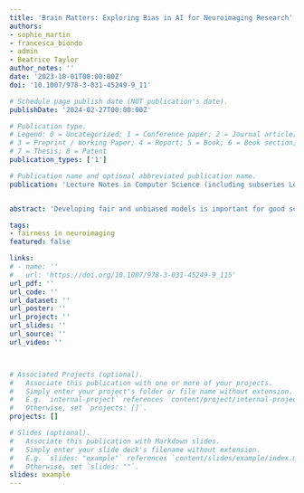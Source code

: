 ```yaml
---
title: 'Brain Matters: Exploring Bias in AI for Neuroimaging Research'
authors:
- sophie_martin
- francesca_biondo
- admin
- Beatrice Taylor
author_notes: ''
date: '2023-10-01T00:00:00Z'
doi: '10.1007/978-3-031-45249-9_11'

# Schedule page publish date (NOT publication's date).
publishDate: '2024-02-27T00:00:00Z'

# Publication type.
# Legend: 0 = Uncategorized; 1 = Conference paper; 2 = Journal article;
# 3 = Preprint / Working Paper; 4 = Report; 5 = Book; 6 = Book section;
# 7 = Thesis; 8 = Patent
publication_types: ['1']

# Publication name and optional abbreviated publication name.
publication: 'Lecture Notes in Computer Science (including subseries Lecture Notes in Artificial Intelligence and Lecture Notes in Bioinformatics'


abstract: 'Developing fair and unbiased models is important for good scientific practice and clinical utility. This paper delves into the specific biases associated with artificial intelligence (AI) in neuroimaging research, and highlights the structural issues that underpin them. We propose a range of mitigation strategies, encompassing both behavioural and technical considerations. By recognising these challenges, we can encourage more accurate and equitable insights into neuroimaging research.'

tags:
- fairness in neuroimaging
featured: false

links:
# - name: ''
#   url: 'https://doi.org/10.1007/978-3-031-45249-9_115'
url_pdf: ''
url_code: ''
url_dataset: ''
url_poster: ''
url_project: ''
url_slides: ''
url_source: ''
url_video: ''



# Associated Projects (optional).
#   Associate this publication with one or more of your projects.
#   Simply enter your project's folder or file name without extension.
#   E.g. `internal-project` references `content/project/internal-project/index.md`.
#   Otherwise, set `projects: []`.
projects: []

# Slides (optional).
#   Associate this publication with Markdown slides.
#   Simply enter your slide deck's filename without extension.
#   E.g. `slides: "example"` references `content/slides/example/index.md`.
#   Otherwise, set `slides: ""`.
slides: example
---
```


<!-- {{% callout note %}}
Click the *Cite* button above to demo the feature to enable visitors to import publication metadata into their reference management software.
{{% /callout %}}

{{% callout note %}}
Click the *Slides* button above to demo Academic's Markdown slides feature.
{{% /callout %}}

Supplementary notes can be added here, including [code and math](https://sourcethemes.com/academic/docs/writing-markdown-latex/). -->
